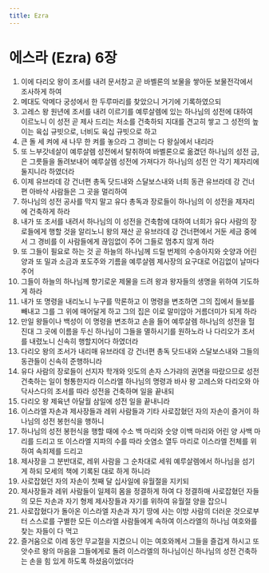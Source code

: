 ```yaml
---
title: Ezra
---
```


# 에스라 (Ezra) 6장
1. 이에 다리오 왕이 조서를 내려 문서창고 곧 바벨론의 보물을 쌓아둔 보물전각에서 조사하게 하여
1. 메대도 악메다 궁성에서 한 두루마리를 찾았으니 거기에 기록하였으되
1. 고레스 왕 원년에 조서를 내려 이르기를 예루살렘에 있는 하나님의 성전에 대하여 이르노니 이 성전 곧 제사 드리는 처소를 건축하되 지대를 견고히 쌓고 그 성전의 높이는 육십 규빗으로, 너비도 육십 규빗으로 하고
1. 큰 돌 세 켜에 새 나무 한 켜를 놓으라 그 경비는 다 왕실에서 내리라
1. 또 느부갓네살이 예루살렘 성전에서 탈취하여 바벨론으로 옮겼던 하나님의 성전 금, 은 그릇들을 돌려보내어 예루살렘 성전에 가져다가 하나님의 성전 안 각기 제자리에 둘지니라 하였더라
1. 이제 유브라데 강 건너편 총독 닷드내와 스달보스내와 너희 동관 유브라데 강 건너편 아바삭 사람들은 그 곳을 멀리하여
1. 하나님의 성전 공사를 막지 말고 유다 총독과 장로들이 하나님의 이 성전을 제자리에 건축하게 하라
1. 내가 또 조서를 내려서 하나님의 이 성전을 건축함에 대하여 너희가 유다 사람의 장로들에게 행할 것을 알리노니 왕의 재산 곧 유브라데 강 건너편에서 거둔 세금 중에서 그 경비를 이 사람들에게 끊임없이 주어 그들로 멈추지 않게 하라
1. 또 그들이 필요로 하는 것 곧 하늘의 하나님께 드릴 번제의 수송아지와 숫양과 어린 양과 또 밀과 소금과 포도주와 기름을 예루살렘 제사장의 요구대로 어김없이 날마다 주어
1. 그들이 하늘의 하나님께 향기로운 제물을 드려 왕과 왕자들의 생명을 위하여 기도하게 하라
1. 내가 또 명령을 내리노니 누구를 막론하고 이 명령을 변조하면 그의 집에서 들보를 빼내고 그를 그 위에 매어달게 하고 그의 집은 이로 말미암아 거름더미가 되게 하라
1. 만일 왕들이나 백성이 이 명령을 변조하고 손을 들어 예루살렘 하나님의 성전을 헐진대 그 곳에 이름을 두신 하나님이 그들을 멸하시기를 원하노라 나 다리오가 조서를 내렸노니 신속히 행할지어다 하였더라
1. 다리오 왕의 조서가 내리매 유브라데 강 건너편 총독 닷드내와 스달보스내와 그들의 동관들이 신속히 준행하니라
1. 유다 사람의 장로들이 선지자 학개와 잇도의 손자 스가랴의 권면을 따랐으므로 성전 건축하는 일이 형통한지라 이스라엘 하나님의 명령과 바사 왕 고레스와 다리오와 아닥사스다의 조서를 따라 성전을 건축하며 일을 끝내되
1. 다리오 왕 제육년 아달월 삼일에 성전 일을 끝내니라
1. 이스라엘 자손과 제사장들과 레위 사람들과 기타 사로잡혔던 자의 자손이 즐거이 하나님의 성전 봉헌식을 행하니
1. 하나님의 성전 봉헌식을 행할 때에 수소 백 마리와 숫양 이백 마리와 어린 양 사백 마리를 드리고 또 이스라엘 지파의 수를 따라 숫염소 열두 마리로 이스라엘 전체를 위하여 속죄제를 드리고
1. 제사장을 그 분반대로, 레위 사람을 그 순차대로 세워 예루살렘에서 하나님을 섬기게 하되 모세의 책에 기록된 대로 하게 하니라
1. 사로잡혔던 자의 자손이 첫째 달 십사일에 유월절을 지키되
1. 제사장들과 레위 사람들이 일제히 몸을 정결하게 하여 다 정결하매 사로잡혔던 자들의 모든 자손과 자기 형제 제사장들과 자기를 위하여 유월절 양을 잡으니
1. 사로잡혔다가 돌아온 이스라엘 자손과 자기 땅에 사는 이방 사람의 더러운 것으로부터 스스로를 구별한 모든 이스라엘 사람들에게 속하여 이스라엘의 하나님 여호와를 찾는 자들이 다 먹고
1. 즐거움으로 이레 동안 무교절을 지켰으니 이는 여호와께서 그들을 즐겁게 하시고 또 앗수르 왕의 마음을 그들에게로 돌려 이스라엘의 하나님이신 하나님의 성전 건축하는 손을 힘 있게 하도록 하셨음이었더라